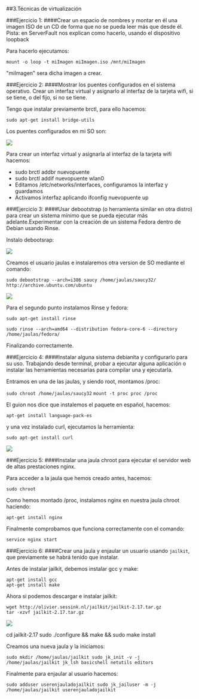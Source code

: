 ##3.Técnicas de virtualización

###Ejercicio 1: 
####Crear un espacio de nombres y montar en él una imagen ISO de un CD de forma que no se pueda leer más que desde él. Pista: en ServerFault nos explican como hacerlo, usando el dispositivo loopback

Para hacerlo ejecutamos:

`mount -o loop -t miImagen miImagen.iso /mnt/miImagen`

"miImagen" sera dicha imagen a crear.

###Ejercicio 2: 
####Mostrar los puentes configurados en el sistema operativo. Crear un interfaz virtual y asignarlo al interfaz de la tarjeta wifi, si se tiene, o del fijo, si no se tiene.

Tengo que instalar previamente brctl, para ello hacemos:

`sudo apt-get install bridge-utils`

Los puentes configurados en mi SO son:

<img src="http://i57.tinypic.com/j9leyp.png"></img>

Para crear un interfaz virtual y asignarla al interfaz de la tarjeta wifi hacemos:

  * sudo brctl addbr nuevopuente
  * sudo brctl addif nuevopuente wlan0
  * Editamos /etc/networks/interfaces, configuramos la interfaz y guardamos
  * Activamos interfaz aplicando ifconfig nuevopuente up


###Ejercicio 3: 
####Usar debootstrap (o herramienta similar en otra distro) para crear un sistema mínimo que se pueda ejecutar más adelante.Experimentar con la creación de un sistema Fedora dentro de Debian usando Rinse.

Instalo debootsrap:

<img src="http://i58.tinypic.com/df8svt.png"></img>

Creamos el usuario jaulas e instalaremos otra version de SO mediante el comando:

`sudo debootstrap --arch=i386 saucy /home/jaulas/saucy32/ http://archive.ubuntu.com/ubuntu`

<img src="http://i59.tinypic.com/huhe0m.png"></img>

Para el segundo punto instalamos Rinse y fedora:

`sudo apt-get install rinse`

`sudo rinse --arch=amd64 --distribution fedora-core-6 --directory /home/jaulas/fedora/`

Finalizando correctamente.

###Ejercicio 4: 
####Instalar alguna sistema debianita y configurarlo para su uso. Trabajando desde terminal, probar a ejecutar alguna aplicación o instalar las herramientas necesarias para compilar una y ejecutarla.

Entramos en una de las jaulas, y siendo root, montamos /proc:

`sudo chroot /home/jaulas/saucy32`
`mount -t proc proc /proc`

El guion nos dice que instalemos el paquete en español, hacemos:

`apt-get install language-pack-es`

y una vez instalado curl, ejecutamos la herramienta:

`sudo apt-get install curl`

<img src="http://i58.tinypic.com/2z84t1j.png"></img>


###Ejercicio 5: 
####Instalar una jaula chroot para ejecutar el servidor web de altas prestaciones nginx.

Para acceder a la jaula que hemos creado antes, hacemos:

`sudo chroot`

Como hemos montado /proc, instalamos nginx en nuestra jaula chroot haciendo:

`apt-get install nginx`

Finalmente comprobamos que funciona correctamente con el comando:

`service nginx start`

###Ejercicio 6: 
####Crear una jaula y enjaular un usuario usando `jailkit`, que previamente se habrá tenido que instalar. 

Antes de instalar jailkit, debemos instalar gcc y make:

`apt-get install gcc`  
`apt-get install make`  

Ahora si podemos descargar e instalar jailkit:

`wget http://olivier.sessink.nl/jailkit/jailkit-2.17.tar.gz`  
`tar -xzvf jailkit-2.17.tar.gz`  

<img src="http://i62.tinypic.com/eq5jdg.png"></img>

cd jailkit-2.17
sudo ./configure && make && sudo make install

Creamos una nueva jaula y la iniciamos:

`sudo mkdir /home/jaulas/jailkit sudo jk_init -v -j /home/jaulas/jailkit jk_lsh basicshell netutils editors`

Finalmente para enjaular al usuario hacemos:

`sudo adduser userenjauladojailkit sudo jk_jailuser -m -j /home/jaulas/jailkit userenjauladojailkit` 
